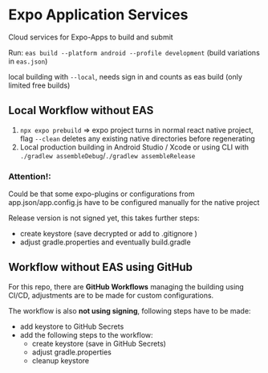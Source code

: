 # Expo Application Services
Cloud services for Expo-Apps to build and submit 

Run: `eas build --platform android --profile development` (build variations in `eas.json`)

local building with `--local`, needs sign in and counts as eas build (only limited free builds)

## Local Workflow without EAS 


1. `npx expo prebuild` => expo project turns in normal react native project, flag `--clean` deletes any existing native directories before regenerating
2. Local production building in Android Studio / Xcode or using CLI with `./gradlew assembleDebug`/`./gradlew assembleRelease`


### Attention!: 

Could be that some expo-plugins or configurations from app.json/app.config.js have to be configured manually for the native project

Release version is not signed yet, this takes further steps:
- create keystore (save decrypted or add to .gitignore )
- adjust gradle.properties and eventually build.gradle

## Workflow without EAS using GitHub

For this repo, there are **GitHub Workflows** managing the building using CI/CD, adjustments are to be made for custom configurations.

The workflow is also **not using signing**, following steps have to be made:
- add keystore to GitHub Secrets
- add the following steps to the workflow:
    - create keystore (save in GitHub Secrets)
    - adjust gradle.properties
    - cleanup keystore
